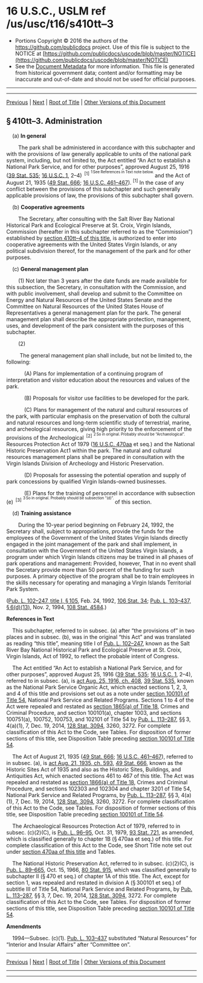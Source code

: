 ---
---

# 16 U.S.C., USLM ref /us/usc/t16/s410tt–3

* Portions Copyright © 2016 the authors of the https://github.com/publicdocs project.
  Use of this file is subject to the NOTICE at [https://github.com/publicdocs/uscode/blob/master/NOTICE](https://github.com/publicdocs/uscode/blob/master/NOTICE)
* See the [Document Metadata](././../../../../..//README.md) for more information.
  This file is generated from historical government data; content and/or formatting may be inaccurate and out-of-date and should not be used for official purposes.

----------
----------

[Previous](./../../../../..//us/usc/t16/ch1/schLIX–R/m__us_usc_t16_s410tt–2.md) | [Next](./../../../../..//us/usc/t16/ch1/schLIX–R/m__us_usc_t16_s410tt–4.md) | [Root of Title](./../../../../../) | [Other Versions of this Document](https://publicdocs.github.io/go/links?ns=uslm&ref=%2Fus%2Fusc%2Ft16%2Fs410tt%E2%80%933)

## § 410tt–3. Administration

    (a) __In general__ 

        The park shall be administered in accordance with this subchapter and with the provisions of law generally applicable to units of the national park system, including, but not limited to, the Act entitled “An Act to establish a National Park Service, and for other purposes”, approved August 25, 1916 ([39 Stat. 535][/us/stat/39/535]; [16 U.S.C. 1][/us/usc/t16/s1], 2–4)  <sup>\[1\]</sup>  <sup><sup> 1 See References in Text note below. </sup></sup>  and the Act of August 21, 1935 ([49 Stat. 666][/us/stat/49/666]; [16 U.S.C. 461–467][/us/usc/t16/s461–467]). <sup>\[1\]</sup>  In the case of any conflict between the provisions of this subchapter and such generally applicable provisions of law, the provisions of this subchapter shall govern.

    (b) __Cooperative agreements__ 

        The Secretary, after consulting with the Salt River Bay National Historical Park and Ecological Preserve at St. Croix, Virgin Islands, Commission (hereafter in this subchapter referred to as the “Commission”) established by [section 410tt–4 of this title][/us/usc/t16/s410tt–4], is authorized to enter into cooperative agreements with the United States Virgin Islands, or any political subdivision thereof, for the management of the park and for other purposes.

    (c) __General management plan__ 

        (1) Not later than 3 years after the date funds are made available for this subsection, the Secretary, in consultation with the Commission, and with public involvement, shall develop and submit to the Committee on Energy and Natural Resources of the United States Senate and the Committee on Natural Resources of the United States House of Representatives a general management plan for the park. The general management plan shall describe the appropriate protection, management, uses, and development of the park consistent with the purposes of this subchapter.

        (2)

         The general management plan shall include, but not be limited to, the following:

            (A) Plans for implementation of a continuing program of interpretation and visitor education about the resources and values of the park.

            (B) Proposals for visitor use facilities to be developed for the park.

            (C) Plans for management of the natural and cultural resources of the park, with particular emphasis on the preservation of both the cultural and natural resources and long-term scientific study of terrestrial, marine, and archeological resources, giving high priority to the enforcement of the provisions of the Archeological  <sup>\[2\]</sup>  <sup><sup> 2 So in original. Probably should be “Archaeological”. </sup></sup>  Resources Protection Act of 1979 ([16 U.S.C. 470aa][/us/usc/t16/s470aa] et seq.) and the National Historic Preservation Act1 within the park. The natural and cultural resources management plans shall be prepared in consultation with the Virgin Islands Division of Archeology and Historic Preservation.

            (D) Proposals for assessing the potential operation and supply of park concessions by qualified Virgin Islands-owned businesses.

            (E) Plans for the training of personnel in accordance with subsection (e)  <sup>\[3\]</sup>  <sup><sup> 3 So in original. Probably should be subsection “(d)”. </sup></sup>  of this section.

    (d) __Training assistance__ 

        During the 10-year period beginning on February 24, 1992, the Secretary shall, subject to appropriations, provide the funds for the employees of the Government of the United States Virgin Islands directly engaged in the joint management of the park and shall implement, in consultation with the Government of the United States Virgin Islands, a program under which Virgin Islands citizens may be trained in all phases of park operations and management: Provided, however, That in no event shall the Secretary provide more than 50 percent of the funding for such purposes. A primary objective of the program shall be to train employees in the skills necessary for operating and managing a Virgin Islands Territorial Park System.

([Pub. L. 102–247, title I, § 105][/us/pl/102/247/s105], Feb. 24, 1992, [106 Stat. 34][/us/stat/106/34]; [Pub. L. 103–437, § 6(d)(13)][/us/pl/103/437/s6/d/13], Nov. 2, 1994, [108 Stat. 4584][/us/stat/108/4584].)

 __References in Text__ 

    This subchapter, referred to in subsec. (a) after “the provisions of” in two places and in subsec. (b), was in the original “this Act” and was translated as reading “this title”, meaning title I of [Pub. L. 102–247][/us/pl/102/247], known as the Salt River Bay National Historical Park and Ecological Preserve at St. Croix, Virgin Islands, Act of 1992, to reflect the probable intent of Congress.

    The Act entitled “An Act to establish a National Park Service, and for other purposes”, approved August 25, 1916 ([39 Stat. 535][/us/stat/39/535]; [16 U.S.C. 1][/us/usc/t16/s1], 2–4), referred to in subsec. (a), is [act Aug. 25, 1916, ch. 408][/us/act/1916-08-25/ch408], [39 Stat. 535][/us/stat/39/535], known as the National Park Service Organic Act, which enacted sections 1, 2, 3, and 4 of this title and provisions set out as a note under [section 100101 of Title 54][/us/usc/t54/s100101], National Park Service and Related Programs. Sections 1 to 4 of the Act were repealed and restated as [section 1865(a) of Title 18][/us/usc/t18/s1865/a], Crimes and Criminal Procedure, and section 100101(a), chapter 1003, and sections 100751(a), 100752, 100753, and 102101 of Title 54 by [Pub. L. 113–287][/us/pl/113/287], §§ 3, 4(a)(1), 7, Dec. 19, 2014, [128 Stat. 3094][/us/stat/128/3094], 3260, 3272. For complete classification of this Act to the Code, see Tables. For disposition of former sections of this title, see Disposition Table preceding [section 100101 of Title 54][/us/usc/t54/s100101].

    The Act of August 21, 1935 ([49 Stat. 666][/us/stat/49/666]; [16 U.S.C. 461–467][/us/usc/t16/s461–467]), referred to in subsec. (a), is [act Aug. 21, 1935, ch. 593][/us/act/1935-08-21/ch593], [49 Stat. 666][/us/stat/49/666], known as the Historic Sites Act of 1935 and also as the Historic Sites, Buildings, and Antiquities Act, which enacted sections 461 to 467 of this title. The Act was repealed and restated as [section 1866(a) of Title 18][/us/usc/t18/s1866/a], Crimes and Criminal Procedure, and sections 102303 and 102304 and chapter 3201 of Title 54, National Park Service and Related Programs, by [Pub. L. 113–287][/us/pl/113/287], §§ 3, 4(a)(1), 7, Dec. 19, 2014, [128 Stat. 3094][/us/stat/128/3094], 3260, 3272. For complete classification of this Act to the Code, see Tables. For disposition of former sections of this title, see Disposition Table preceding [section 100101 of Title 54][/us/usc/t54/s100101].

    The Archaeological Resources Protection Act of 1979, referred to in subsec. (c)(2)(C), is [Pub. L. 96–95][/us/pl/96/95], Oct. 31, 1979, [93 Stat. 721][/us/stat/93/721], as amended, which is classified generally to chapter 1B (§ 470aa et seq.) of this title. For complete classification of this Act to the Code, see Short Title note set out under [section 470aa of this title][/us/usc/t16/s470aa] and Tables.

    The National Historic Preservation Act, referred to in subsec. (c)(2)(C), is [Pub. L. 89–665][/us/pl/89/665], Oct. 15, 1966, [80 Stat. 915][/us/stat/80/915], which was classified generally to subchapter II (§ 470 et seq.) of chapter 1A of this title. The Act, except for section 1, was repealed and restated in division A (§ 300101 et seq.) of subtitle III of Title 54, National Park Service and Related Programs, by [Pub. L. 113–287][/us/pl/113/287], §§ 3, 7, Dec. 19, 2014, [128 Stat. 3094][/us/stat/128/3094], 3272. For complete classification of this Act to the Code, see Tables. For disposition of former sections of this title, see Disposition Table preceding [section 100101 of Title 54][/us/usc/t54/s100101].

 __Amendments__ 

    1994—Subsec. (c)(1). [Pub. L. 103–437][/us/pl/103/437] substituted “Natural Resources” for “Interior and Insular Affairs” after “Committee on”.

----------

[Previous](./../../../../..//us/usc/t16/ch1/schLIX–R/m__us_usc_t16_s410tt–2.md) | [Next](./../../../../..//us/usc/t16/ch1/schLIX–R/m__us_usc_t16_s410tt–4.md) | [Root of Title](./../../../../../) | [Other Versions of this Document](https://publicdocs.github.io/go/links?ns=uslm&ref=%2Fus%2Fusc%2Ft16%2Fs410tt%E2%80%933)

----------
----------

[/us/stat/39/535]: https://publicdocs.github.io/go/links?ns=uslm&ref=%2Fus%2Fstat%2F39%2F535
[/us/usc/t16/s1]: https://publicdocs.github.io/go/links?ns=uslm&ref=%2Fus%2Fusc%2Ft16%2Fs1
[/us/stat/49/666]: https://publicdocs.github.io/go/links?ns=uslm&ref=%2Fus%2Fstat%2F49%2F666
[/us/usc/t16/s461–467]: https://publicdocs.github.io/go/links?ns=uslm&ref=%2Fus%2Fusc%2Ft16%2Fs461%E2%80%93467
[/us/usc/t16/s410tt–4]: https://publicdocs.github.io/go/links?ns=uslm&ref=%2Fus%2Fusc%2Ft16%2Fs410tt%E2%80%934
[/us/usc/t16/s470aa]: https://publicdocs.github.io/go/links?ns=uslm&ref=%2Fus%2Fusc%2Ft16%2Fs470aa
[/us/pl/102/247/s105]: https://publicdocs.github.io/go/links?ns=uslm&ref=%2Fus%2Fpl%2F102%2F247%2Fs105
[/us/stat/106/34]: https://publicdocs.github.io/go/links?ns=uslm&ref=%2Fus%2Fstat%2F106%2F34
[/us/pl/103/437/s6/d/13]: https://publicdocs.github.io/go/links?ns=uslm&ref=%2Fus%2Fpl%2F103%2F437%2Fs6%2Fd%2F13
[/us/stat/108/4584]: https://publicdocs.github.io/go/links?ns=uslm&ref=%2Fus%2Fstat%2F108%2F4584
[/us/pl/102/247]: https://publicdocs.github.io/go/links?ns=uslm&ref=%2Fus%2Fpl%2F102%2F247
[/us/stat/39/535]: https://publicdocs.github.io/go/links?ns=uslm&ref=%2Fus%2Fstat%2F39%2F535
[/us/usc/t16/s1]: https://publicdocs.github.io/go/links?ns=uslm&ref=%2Fus%2Fusc%2Ft16%2Fs1
[/us/act/1916-08-25/ch408]: https://publicdocs.github.io/go/links?ns=uslm&ref=%2Fus%2Fact%2F1916-08-25%2Fch408
[/us/stat/39/535]: https://publicdocs.github.io/go/links?ns=uslm&ref=%2Fus%2Fstat%2F39%2F535
[/us/usc/t54/s100101]: https://publicdocs.github.io/go/links?ns=uslm&ref=%2Fus%2Fusc%2Ft54%2Fs100101
[/us/usc/t18/s1865/a]: https://publicdocs.github.io/go/links?ns=uslm&ref=%2Fus%2Fusc%2Ft18%2Fs1865%2Fa
[/us/pl/113/287]: https://publicdocs.github.io/go/links?ns=uslm&ref=%2Fus%2Fpl%2F113%2F287
[/us/stat/128/3094]: https://publicdocs.github.io/go/links?ns=uslm&ref=%2Fus%2Fstat%2F128%2F3094
[/us/usc/t54/s100101]: https://publicdocs.github.io/go/links?ns=uslm&ref=%2Fus%2Fusc%2Ft54%2Fs100101
[/us/stat/49/666]: https://publicdocs.github.io/go/links?ns=uslm&ref=%2Fus%2Fstat%2F49%2F666
[/us/usc/t16/s461–467]: https://publicdocs.github.io/go/links?ns=uslm&ref=%2Fus%2Fusc%2Ft16%2Fs461%E2%80%93467
[/us/act/1935-08-21/ch593]: https://publicdocs.github.io/go/links?ns=uslm&ref=%2Fus%2Fact%2F1935-08-21%2Fch593
[/us/stat/49/666]: https://publicdocs.github.io/go/links?ns=uslm&ref=%2Fus%2Fstat%2F49%2F666
[/us/usc/t18/s1866/a]: https://publicdocs.github.io/go/links?ns=uslm&ref=%2Fus%2Fusc%2Ft18%2Fs1866%2Fa
[/us/pl/113/287]: https://publicdocs.github.io/go/links?ns=uslm&ref=%2Fus%2Fpl%2F113%2F287
[/us/stat/128/3094]: https://publicdocs.github.io/go/links?ns=uslm&ref=%2Fus%2Fstat%2F128%2F3094
[/us/usc/t54/s100101]: https://publicdocs.github.io/go/links?ns=uslm&ref=%2Fus%2Fusc%2Ft54%2Fs100101
[/us/pl/96/95]: https://publicdocs.github.io/go/links?ns=uslm&ref=%2Fus%2Fpl%2F96%2F95
[/us/stat/93/721]: https://publicdocs.github.io/go/links?ns=uslm&ref=%2Fus%2Fstat%2F93%2F721
[/us/usc/t16/s470aa]: https://publicdocs.github.io/go/links?ns=uslm&ref=%2Fus%2Fusc%2Ft16%2Fs470aa
[/us/pl/89/665]: https://publicdocs.github.io/go/links?ns=uslm&ref=%2Fus%2Fpl%2F89%2F665
[/us/stat/80/915]: https://publicdocs.github.io/go/links?ns=uslm&ref=%2Fus%2Fstat%2F80%2F915
[/us/pl/113/287]: https://publicdocs.github.io/go/links?ns=uslm&ref=%2Fus%2Fpl%2F113%2F287
[/us/stat/128/3094]: https://publicdocs.github.io/go/links?ns=uslm&ref=%2Fus%2Fstat%2F128%2F3094
[/us/usc/t54/s100101]: https://publicdocs.github.io/go/links?ns=uslm&ref=%2Fus%2Fusc%2Ft54%2Fs100101
[/us/pl/103/437]: https://publicdocs.github.io/go/links?ns=uslm&ref=%2Fus%2Fpl%2F103%2F437


